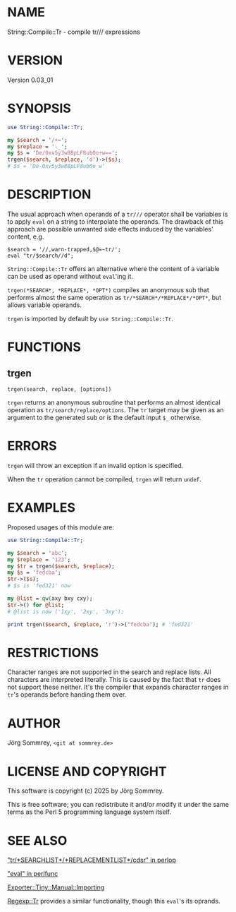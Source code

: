# NAME

String::Compile::Tr - compile tr/// expressions

# VERSION

Version 0.03\_01

# SYNOPSIS

```perl
use String::Compile::Tr;

my $search = '/+=';
my $replace = '-_';
my $s = 'De/0xv5y3w8BpLF8ubOo+w==';
trgen($search, $replace, 'd')->($s);
# $s = 'De-0xv5y3w8BpLF8ubOo_w'
```

# DESCRIPTION

The usual approach when operands of a `tr///` operator shall be
variables is to apply `eval` on a string to interpolate the operands.
The drawback of this approach are possible unwanted side effects induced
by the variables' content, e.g.

```
$search = '//,warn-trapped,$@=~tr/';
eval "tr/$search//d";
```

`String::Compile::Tr` offers an alternative where the content of a
variable can be used as operand without `eval`'ing it. 

`trgen(*SEARCH*, *REPLACE*, *OPT*)` compiles an anonymous sub that
performs almost the same operation as `tr/*SEARCH*/*REPLACE*/*OPT*`,
but allows variable operands.

`trgen` is imported by default by `use String::Compile::Tr`.

# FUNCTIONS

## trgen

```
trgen(search, replace, [options])
```

`trgen` returns an anonymous subroutine that performs an almost identical 
operation as `tr/search/replace/options`.
The `tr` target may be given as an argument to the generated sub
or is the default input `$_` otherwise.

# ERRORS

`trgen` will throw an exception if an invalid option is specified.

When the `tr` operation cannot be compiled, `trgen` will return
`undef`.

# EXAMPLES

Proposed usages of this module are:

```perl
use String::Compile::Tr;

my $search = 'abc';
my $replace = '123';
my $tr = trgen($search, $replace);
my $s = 'fedcba';
$tr->($s);
# $s is 'fed321' now

my @list = qw(axy bxy cxy);
$tr->() for @list;
# @list is now ('1xy', '2xy', '3xy');

print trgen($search, $replace, 'r')->('fedcba'); # 'fed321'
```

# RESTRICTIONS

Character ranges are not supported in the search and replace lists.
All characters are interpreted literally.
This is caused by the fact that `tr` does not support these neither.
It's the compiler that expands character ranges in `tr`'s operands
before handing them over.

# AUTHOR

Jörg Sommrey, `<git at sommrey.de>`

# LICENSE AND COPYRIGHT

This software is copyright (c) 2025 by Jörg Sommrey.

This is free software; you can redistribute it and/or modify it under
the same terms as the Perl 5 programming language system itself.

# SEE ALSO

["tr/\*SEARCHLIST\*/\*REPLACEMENTLIST\*/cdsr" in perlop](https://metacpan.org/pod/perlop#tr-SEARCHLIST-REPLACEMENTLIST-cdsr)

["eval" in perlfunc](https://metacpan.org/pod/perlfunc#eval)

[Exporter::Tiny::Manual::Importing](https://metacpan.org/pod/Exporter%3A%3ATiny%3A%3AManual%3A%3AImporting)

[Regexp::Tr](https://metacpan.org/pod/Regexp%3A%3ATr) provides a similar functionality, though this `eval`'s
its oprands.
